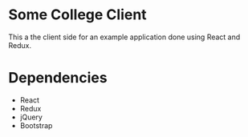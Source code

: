Some College Client
============================

This a the client side for an example application done using React and Redux.

Dependencies
============

- React
- Redux
- jQuery
- Bootstrap